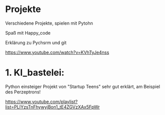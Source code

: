 # Projekte
Verschiedene Projekte, spielen mit Pytohn

Spaß mit Happy_code

Erklärung zu Pychsrm und git

https://www.youtube.com/watch?v=KVhTyJe4nss

# 1. KI_bastelei:
Python einsteiger Projekt von "Startup Teens" sehr gut erklärt, am Beispiel des Perzeptrons!

https://www.youtube.com/playlist?list=PLIYzsTnFhywyjBon1_tE4ZGVzXAx5FpWr